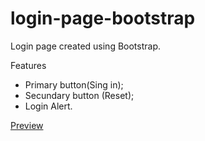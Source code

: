 # login-page-bootstrap

Login page created using Bootstrap.

Features
- Primary button(Sing in);
- Secundary button (Reset);
- Login Alert.

[Preview](https://github.com/RobertoChagas/login-page-bootstrap/blob/master/assets/previewLoginPageBootstrap.png)

